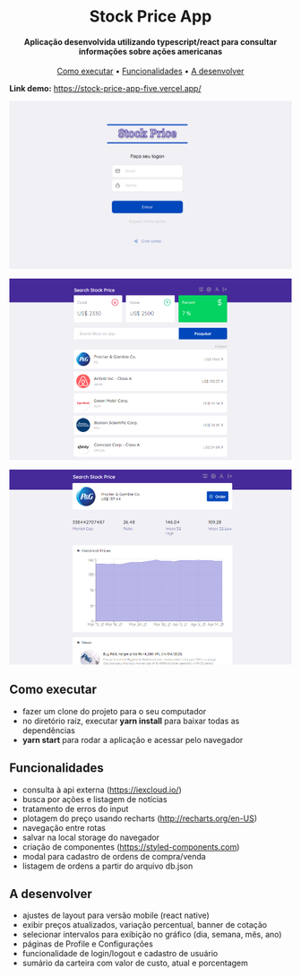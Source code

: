 
<h1 align="center">
  Stock Price App
</h1>

<h4 align="center">Aplicação desenvolvida utilizando typescript/react para consultar informações sobre ações americanas</h4>
<p align="center">
  <a href="#como-executar">Como executar</a> •
  <a href="#funcionalidades">Funcionalidades</a> •
  <a href="#a-desenvolver">A desenvolver</a>
</p>

**Link demo:** https://stock-price-app-five.vercel.app/

![](https://github.com/razevedocosta/stock-price-app/blob/master/src/assets/login.png)

![](https://github.com/razevedocosta/stock-price-app/blob/master/src/assets/dashboard.png)

![](https://github.com/razevedocosta/stock-price-app/blob/master/src/assets/company.png)

## Como executar
- fazer um clone do projeto para o seu computador
- no diretório raiz, executar **yarn install** para baixar todas as dependências
- **yarn start** para rodar a aplicação e acessar pelo navegador

## Funcionalidades
- consulta à api externa (https://iexcloud.io/)
- busca por ações e listagem de notícias
- tratamento de erros do input
- plotagem do preço usando recharts (http://recharts.org/en-US)
- navegação entre rotas
- salvar na local storage do navegador
- criação de componentes (https://styled-components.com)
- modal para cadastro de ordens de compra/venda
- listagem de ordens a partir do arquivo db.json

## A desenvolver
- ajustes de layout para versão mobile (react native)
- exibir preços atualizados, variação percentual, banner de cotação
- selecionar intervalos para exibição no gráfico (dia, semana, mês, ano)
- páginas de Profile e Configurações
- funcionalidade de login/logout e cadastro de usuário
- sumário da carteira com valor de custo, atual e porcentagem 
